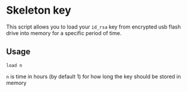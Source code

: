 # Skeleton key

This script allows you to load your `id_rsa` key from encrypted usb flash drive into memory for a specific period of time.

## Usage

```
load n
```

`n` is time in hours (by default 1) for how long the key should be stored in memory
